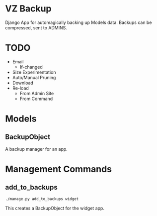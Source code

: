 VZ Backup
=========

Django App for automagically backing up Models data.  Backups can be compressed, sent to ADMINS.

TODO
====

* Email
    * If-changed
* Size Experimentation
* Auto/Manual Pruning
* Download
* Re-load 
    * From Admin Site
    * From Command

Models
======

BackupObject
------------

A backup manager for an app.

Management Commands
===================

add_to_backups
----------------

`./manage.py add_to_backups widget`

This creates a BackupObject for the widget app.